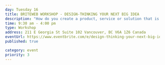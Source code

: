 ```yaml
---
day: Tuesday 16
title: BRITEWEB WORKSHOP - DESIGN-THINKING YOUR NEXT BIG IDEA
description: "How do you create a product, service or solution that is innovative, and that everyone wants? The most creative and successful entrepreneurs and business leaders use design thinking. Taught by Marica Rizzo and Alexis Young, the workshop will also feature local experts to help you craft your solutions."
time: 9:30 am - 4:00 pm
type: Workshop
address: 211 E Georgia St Suite 102 Vancouver, BC V6A 1Z6 Canada
eventUrl: https://www.eventbrite.com/e/design-thinking-your-next-big-idea-tickets-12585139491
published: true

category: event
priority: 3
---
```


